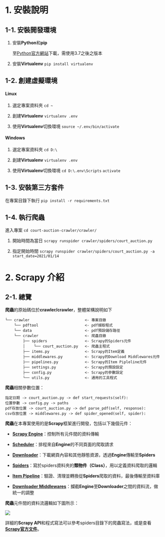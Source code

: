 # 1. 安裝說明

## 1-1. 安裝開發環境
1. 安裝**Python**和**pip**

	至[Python官方網站](https://www.python.org/downloads/release/python-387/)下載，需使用3.7之後之版本

2. 安裝**Virtualenv**
	`pip install virtualenv`

## 1-2. 創建虛擬環境

#### Linux

1. 選定專案資料夾
	`cd ~`

2. 創建**Virtualenv**
	`virtualenv .env`

3. 使用**Virtualenv**切換環境
	 `source ~/.env/bin/activate`

#### Windows

1. 選定專案資料夾
	`cd D:\`

2. 創建**Virtualenv**
	`virtualenv .env`

3. 使用**Virtualenv**切換環境
	`cd D:\.env\Scripts`
	`activate`

## 1-3. 安裝第三方套件

在專案目錄下執行
`pip install -r requirements.txt`


## 1-4. 執行爬蟲
進入專案 `cd court-auction-crawler/crawler/`
1. 開始時間為當日 `scrapy runspider crawler/spiders/court_auction.py`

2. 指定開始時間  `scrapy runspider crawler/spiders/court_auction.py -a start_date=2021/01/14`


# 2. Scrapy 介紹

## 2-1. 總覽



**爬蟲**的原始碼位於**crawler/crawler**，整體架構說明如下

```
└── crawler                         <- 專案目錄
    └── pdftool                     <- pdf擷取程式
    └── data                        <- pdf預設儲存路徑
    └── crawler                     <- 爬蟲目錄
        ├── spiders                 <- Scrapy的Spiders元件
        │    └── court_auction.py   <- 爬蟲主程式
        ├── items.py                <- Scrapy的Item定義
        ├── middlewares.py          <- Scrapy的Download Middlewares元件
        ├── pipelines.py            <- Scrapy的Item Pipleline元件
        ├── settings.py             <- Scrapy的預設設定
        ├── config.py               <- Scrapy的參數設定
        └── utils.py                <- 通用的工具程式
```

**爬蟲**相關參數位置：
```
指定日期 -> court_auction.py -> def start_requests(self):
位置參數 -> config.py -> paths
pdf存放位置 -> court_auction.py -> def parse_pdf(self, response):
csv存放位置 -> middlewares.py -> def spider_opened(self, spider):
```

**爬蟲**在本專案使用的是**Scrapy**框架進行開發，包括以下幾個元件：

- [**Scrapy Engine**](https://docs.scrapy.org/en/latest/topics/architecture.html#scrapy-engine)：控制所有元件間的資料傳輸

- [**Scheduler**](https://docs.scrapy.org/en/latest/topics/architecture.html#scheduler)：排程來自**Engine**的不同頁面的爬取請求

- [**Downloader**](https://docs.scrapy.org/en/latest/topics/architecture.html#downloader )：下載網頁內容和其他靜態資源，透過**Engine**傳輸至**Spiders**

- [**Spiders**](https://docs.scrapy.org/en/latest/topics/architecture.html#spiders)：寫於spiders資料夾的**類物件（Class）**，用以定義資料爬取的邏輯

- [**Item Pipeline**](https://docs.scrapy.org/en/latest/topics/architecture.html#item-pipeline)：驗證、清理並轉換從**Spiders**爬取的資料，最後傳輸至資料庫

- [**Downloader Middlewares**](https://docs.scrapy.org/en/latest/topics/architecture.html#downloader-middlewares)：攔截**Engine**至**Downloader**之間的資料流，做統一的調整

**爬蟲**元件間的資料流邏輯如下圖所示：

![](https://docs.scrapy.org/en/latest/_images/scrapy_architecture_02.png)



詳細的**Scrapy API**和程式寫法可以參考spiders目錄下的爬蟲寫法，或是查看[**Scrapy官方文件**](https://docs.scrapy.org/en/latest/)。
